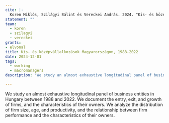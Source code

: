 ```yaml
---
cite: |-
  Koren Miklós, Szilágyi Bálint és Vereckei András. 2024. "Kis- és középvállalkozások Magyarországon, 1988-2022." Work in progress.
statement: ""
team:
  - koren
  - szilagyi
  - vereckei
grants:
- elvonal
title: Kis- és középvállalkozások Magyarországon, 1988-2022
date: 2024-12-01
tags:
  - working
  - macromanagers
description: "We study an almost exhaustive longitudinal panel of business entities in Hungary between 1988 and 2022. We document the entry, exit, and growth of firms, and the characteristics of their owners. We analyze the distribution of firm size, age, and productivity, and the relationship between firm performance and the characteristics of their owners."

---
```


We study an almost exhaustive longitudinal panel of business entities in Hungary between 1988 and 2022. We document the entry, exit, and growth of firms, and the characteristics of their owners. We analyze the distribution of firm size, age, and productivity, and the relationship between firm performance and the characteristics of their owners.

